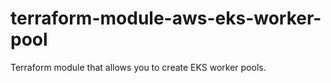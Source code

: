 # terraform-module-aws-eks-worker-pool

Terraform module that allows you to create EKS worker pools.